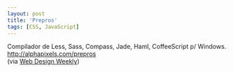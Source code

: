 ```yaml
---
layout: post
title: 'Prepros'
tags: [CSS, JavaScript]
---
```


Compilador de Less, Sass, Compass, Jade, Haml, CoffeeScript p/ Windows.<br>
<http://alphapixels.com/prepros><br>
(via [Web Design Weekly](http://web-design-weekly.com/2013/05/27/web-design-weekly-90))
